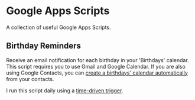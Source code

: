 # Google Apps Scripts

A collection of useful Google Apps Scripts.

## Birthday Reminders

Receive an email notification for each birthday in your 'Birthdays' calendar. This script requires you to use Gmail and Google Calendar. If you are also using Google Contacts, you can [create a birthdays' calendar automatically](https://support.google.com/calendar/answer/6084659) from your contacts.

I run this script daily using a [time-driven trigger](https://developers.google.com/apps-script/guides/triggers/installable#time-driven_triggers).
